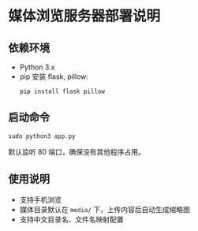 # 媒体浏览服务器部署说明

## 依赖环境

- Python 3.x
- pip 安装 flask, pillow:
  ```
  pip install flask pillow
  ```

## 启动命令

```
sudo python3 app.py
```

默认监听 80 端口，确保没有其他程序占用。

## 使用说明

- 支持手机浏览
- 媒体目录默认在 `media/` 下，上传内容后自动生成缩略图
- 支持中文目录名、文件名映射配置